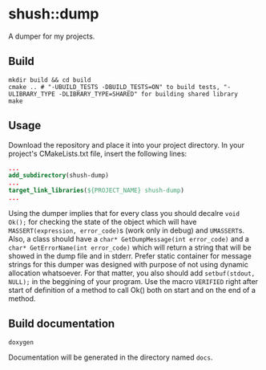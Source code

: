 # shush::dump
A dumper for my projects.

## Build
```shell
mkdir build && cd build
cmake .. # "-UBUILD_TESTS -DBUILD_TESTS=ON" to build tests, "-ULIBRARY_TYPE -DLIBRARY_TYPE=SHARED" for building shared library
make
```

## Usage
Download the repository and place it into your project directory. In your project's CMakeLists.txt file, insert the following lines:
```cmake
...
add_subdirectory(shush-dump)
...
target_link_libraries(${PROJECT_NAME} shush-dump)
...
```

Using the dumper implies that for every class you should decalre `void Ok();` for checking the state of the object which will have `MASSERT(expression, error_code)`s (work only in debug) and `UMASSERT`s. Also, a class should have a `char* GetDumpMessage(int error_code)` and a `char* GetErrorName(int error_code)` which will return a string that will be showed in the dump file and in stderr.
Prefer static container for message strings for this dumper was designed with purpose of not using dynamic allocation whatsoever. For that matter, you also should add `setbuf(stdout, NULL);` in the beggining of your program.
Use the macro `VERIFIED` right after start of definition of a method to call Ok() both on start and on the end of a method.

## Build documentation
```shell
doxygen
```
Documentation will be generated in the directory named `docs`.